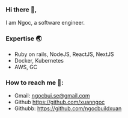 ### Hi there 👋,
I am Ngoc, a software engineer.

### Expertise 🌏
- Ruby on rails, NodeJS, ReactJS, NextJS
- Docker, Kubernetes
- AWS, GC

### How to reach me 📩: 
- Gmail: ngocbui.se@gmail.com
- Github https://github.com/xuanngoc
- Githubb: https://github.com/ngocbuildxuan
